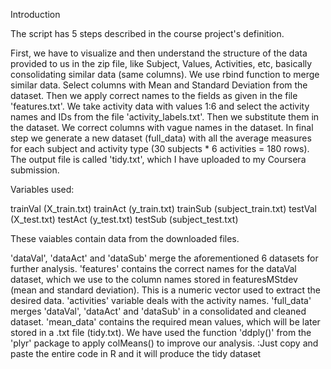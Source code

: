 Introduction

The script has 5 steps described in the course project's definition.

First, we have to visualize and then understand the structure of the data provided to us in the zip file, like Subject, Values, Activities, etc, basically consolidating similar data (same columns). We use rbind function to merge similar data. Select columns with Mean and Standard Deviation from the dataset. Then we apply correct names to the fields as given in the file 'features.txt'. We take activity data with values 1:6 and select the activity names and IDs from the file 'activity_labels.txt'. Then we substitute them in the dataset. We correct columns with vague names in the dataset. In final step we generate a new dataset (full_data) with all the average measures for each subject and activity type (30 subjects * 6 activities = 180 rows). The output file is called 'tidy.txt', which I have uploaded to my Coursera submission.

Variables used:

trainVal (X_train.txt) trainAct (y_train.txt) trainSub (subject_train.txt) testVal (X_test.txt) testAct (y_test.txt) testSub (subject_test.txt)

These vaiables contain data from the downloaded files.

'dataVal', 'dataAct' and 'dataSub' merge the aforementioned 6 datasets for further analysis.
'features' contains the correct names for the dataVal dataset, which we use to the column names stored in featuresMStdev (mean and standard deviation). This is a numeric vector used to extract the desired data.
'activities' variable deals with the activity names.
'full_data' merges 'dataVal', 'dataAct' and 'dataSub' in a consolidated and cleaned dataset.
'mean_data' contains the required mean values, which will be later stored in a .txt file (tidy.txt). We have used the function 'ddply()' from the 'plyr' package to apply colMeans() to improve our analysis.
:Just copy and paste the entire code in R and it will produce the tidy dataset
